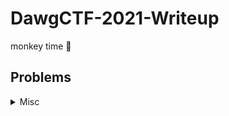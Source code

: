 # DawgCTF-2021-Writeup
monkey time 🤪

## Problems

<details>

<summary>Misc</summary>

|Problem|Points|
|-|-|
|[DawgCTF Discord](./DawgCTF%20Discord/DawgCTF%20Discord.md)|5|

</details>
